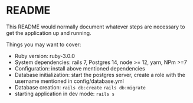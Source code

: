 # README

This README would normally document whatever steps are necessary to get the
application up and running.

Things you may want to cover:

* Ruby version:
  ruby-3.0.0
* System dependencies:
  rails 7, Postgres 14, node >= 12, yarn, NPm >=7
* Configuration:
  install above mentioned dependencies
* Database initialization:
  start the postgres server, create a role with the username mentioned in config/database.yml 
* Database creation:
  `rails db:create`
  `rails db:migrate`
* starting application in dev mode:
  `rails s`

